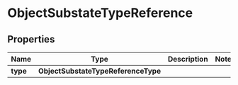 

# ObjectSubstateTypeReference


## Properties

| Name | Type | Description | Notes |
|------------ | ------------- | ------------- | -------------|
|**type** | **ObjectSubstateTypeReferenceType** |  |  |



